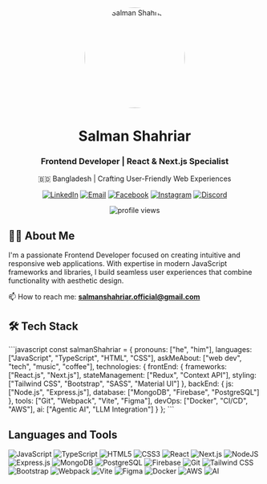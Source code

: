 <div align="center">
  <img src="/placeholder.svg?height=200&width=200" alt="Salman Shahriar" width="200" style="border-radius:50%;" />
  
  # Salman Shahriar
  
  ### Frontend Developer | React & Next.js Specialist
  
  <p>🇧🇩 Bangladesh | Crafting User-Friendly Web Experiences</p>
  
  [![LinkedIn](https://img.shields.io/badge/LinkedIn-0077B5?style=for-the-badge&logo=linkedin&logoColor=white)](https://linkedin.com/in/salman-shahriar)
  [![Email](https://img.shields.io/badge/Email-D14836?style=for-the-badge&logo=gmail&logoColor=white)](mailto:salmanshahriar.official@gmail.com)
  [![Facebook](https://img.shields.io/badge/Facebook-1877F2?style=for-the-badge&logo=facebook&logoColor=white)](https://fb.com/salman.shahriar.67)
  [![Instagram](https://img.shields.io/badge/Instagram-E4405F?style=for-the-badge&logo=instagram&logoColor=white)](https://instagram.com/thatlazysalman)
  [![Discord](https://img.shields.io/badge/Discord-5865F2?style=for-the-badge&logo=discord&logoColor=white)](https://discord.gg/hWuRMEwRM7)
  
  <img src="https://komarev.com/ghpvc/?username=salmanshahriar&label=Profile%20views&color=0e75b6&style=flat" alt="profile views" />
</div>

## 👨‍💻 About Me

I'm a passionate Frontend Developer focused on creating intuitive and responsive web applications. With expertise in modern JavaScript frameworks and libraries, I build seamless user experiences that combine functionality with aesthetic design.

  📫 How to reach me: **salmanshahriar.official@gmail.com**


## 🛠️ Tech Stack

\`\`\`javascript
const salmanShahriar = {
  pronouns: ["he", "him"],
  languages: ["JavaScript", "TypeScript", "HTML", "CSS"],
  askMeAbout: ["web dev", "tech", "music", "coffee"],
  technologies: {
    frontEnd: {
      frameworks: ["React.js", "Next.js"],
      stateManagement: ["Redux", "Context API"],
      styling: ["Tailwind CSS", "Bootstrap", "SASS", "Material UI"]
    },
    backEnd: {
      js: ["Node.js", "Express.js"],
      database: ["MongoDB", "Firebase", "PostgreSQL"]
    },
    tools: ["Git", "Webpack", "Vite", "Figma"],
    devOps: ["Docker", "CI/CD", "AWS"],
    ai: ["Agentic AI", "LLM Integration"]
  }
};
\`\`\`

## Languages and Tools

  ![JavaScript](https://img.shields.io/badge/javascript-%23323330.svg?style=for-the-badge&logo=javascript&logoColor=%23F7DF1E)
  ![TypeScript](https://img.shields.io/badge/typescript-%23007ACC.svg?style=for-the-badge&logo=typescript&logoColor=white)
  ![HTML5](https://img.shields.io/badge/html5-%23E34F26.svg?style=for-the-badge&logo=html5&logoColor=white)
  ![CSS3](https://img.shields.io/badge/css3-%231572B6.svg?style=for-the-badge&logo=css3&logoColor=white)
  ![React](https://img.shields.io/badge/react-%2320232a.svg?style=for-the-badge&logo=react&logoColor=%2361DAFB)
  ![Next.js](https://img.shields.io/badge/Next.js-000000?style=for-the-badge&logo=nextdotjs&logoColor=white)
  ![NodeJS](https://img.shields.io/badge/node.js-%2343853D.svg?style=for-the-badge&logo=node.js&logoColor=white)
  ![Express.js](https://img.shields.io/badge/express.js-%23000000.svg?style=for-the-badge&logo=express&logoColor=white)
  ![MongoDB](https://img.shields.io/badge/MongoDB-%234ea94b.svg?style=for-the-badge&logo=mongodb&logoColor=white)
  ![PostgreSQL](https://img.shields.io/badge/PostgreSQL-316192?style=for-the-badge&logo=postgresql&logoColor=white)
  ![Firebase](https://img.shields.io/badge/firebase-%23039BE5.svg?style=for-the-badge&logo=firebase)
  ![Git](https://img.shields.io/badge/git-%23F05033.svg?style=for-the-badge&logo=git&logoColor=white)
  ![Tailwind CSS](https://img.shields.io/badge/tailwindcss-%2338B2AC.svg?style=for-the-badge&logo=tailwind-css&logoColor=white)
  ![Bootstrap](https://img.shields.io/badge/bootstrap-%23563D7C.svg?style=for-the-badge&logo=bootstrap&logoColor=white)
  ![Webpack](https://img.shields.io/badge/webpack-%238DD6F9.svg?style=for-the-badge&logo=webpack&logoColor=%232C3E50)
  ![Vite](https://img.shields.io/badge/vite-%23646CFF.svg?style=for-the-badge&logo=vite&logoColor=white)
  ![Figma](https://img.shields.io/badge/figma-%23F24E1E.svg?style=for-the-badge&logo=figma&logoColor=white)
  ![Docker](https://img.shields.io/badge/Docker-2496ED?style=for-the-badge&logo=docker&logoColor=white)
  ![AWS](https://img.shields.io/badge/AWS-232F3E?style=for-the-badge&logo=amazon-aws&logoColor=white)
  ![AI](https://img.shields.io/badge/Agentic_AI-412991?style=for-the-badge&logo=openai&logoColor=white)
